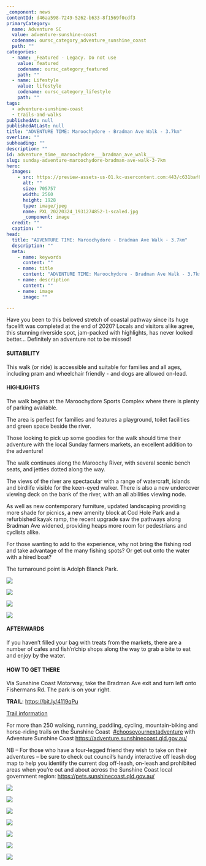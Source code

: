 ```yaml
---
_component: news
contentId: d46aa598-7249-5262-b633-8f1569f0cdf3
primaryCategory:
  name: Adventure SC
  value: adventure-sunshine-coast
  codename: oursc_category_adventure_sunshine_coast
  path: ""
categories:
  - name: _Featured - Legacy. Do not use
    value: featured
    codename: oursc_category_featured
    path: ""
  - name: Lifestyle
    value: lifestyle
    codename: oursc_category_lifestyle
    path: ""
tags:
  - adventure-sunshine-coast
  - trails-and-walks
publishedAt: null
publishedAtLast: null
title: "ADVENTURE TIME: Maroochydore - Bradman Ave Walk - 3.7km"
overline: ""
subheading: ""
description: ""
id: adventure_time__maroochydore___bradman_ave_walk___
slug: sunday-adventure-maroochydore-bradman-ave-walk-3-7km
hero:
  images:
    - src: https://preview-assets-us-01.kc-usercontent.com:443/c631baf8-1b46-001f-580c-d0001b68b4a8/9ec5ef86-88e0-45e1-868f-d967cfb977e5/PXL_20220324_1931274852-1-scaled.jpg
      alt: ""
      size: 705757
      width: 2560
      height: 1928
      type: image/jpeg
      name: PXL_20220324_1931274852-1-scaled.jpg
      _component: image
  credit: ""
  caption: ""
head:
  title: "ADVENTURE TIME: Maroochydore - Bradman Ave Walk - 3.7km"
  description: ""
  meta:
    - name: keywords
      content: ""
    - name: title
      content: "ADVENTURE TIME: Maroochydore - Bradman Ave Walk - 3.7km"
    - name: description
      content: ""
    - name: image
      image: ""

---
```

Have you been to this beloved stretch of coastal pathway since its huge facelift was completed at the end of 2020? Locals and visitors alike agree, this stunning riverside spot, jam-packed with highlights, has never looked better… Definitely an adventure not to be missed!

#### **SUITABILITY**

This walk (or ride) is accessible and suitable for families and all ages, including pram and wheelchair friendly - and dogs are allowed on-lead.

#### **HIGHLIGHTS**

The walk begins at the Maroochydore Sports Complex where there is plenty of parking available.

The area is perfect for families and features a playground, toilet facilities and green space beside the river.

Those looking to pick up some goodies for the walk should time their adventure with the local Sunday farmers markets, an excellent addition to the adventure!

The walk continues along the Maroochy River, with several scenic bench seats, and jetties dotted along the way.

The views of the river are spectacular with a range of watercraft, islands and birdlife visible for the keen-eyed walker. There is also a new undercover viewing deck on the bank of the river, with an all abilities viewing node.

As well as new contemporary furniture, updated landscaping providing more shade for picnics, a new amenity block at Cod Hole Park and a refurbished kayak ramp, the recent upgrade saw the pathways along Bradman Ave widened, providing heaps more room for pedestrians and cyclists alike.

For those wanting to add to the experience, why not bring the fishing rod and take advantage of the many fishing spots? Or get out onto the water with a hired boat?

The turnaround point is Adolph Blanck Park.

![](https://preview-assets-us-01.kc-usercontent.com:443/c631baf8-1b46-001f-580c-d0001b68b4a8/1ba3ffc6-3013-4333-b023-9f11e7cec6fc/Maroochy-River-foreshore-Bradman-Avenue-upgrade-image-5-1024x683.jpg)

![](https://preview-assets-us-01.kc-usercontent.com:443/c631baf8-1b46-001f-580c-d0001b68b4a8/c191ae76-eae2-4892-b0ad-efadd2c14409/64579_Bradman-Ave-Start-Playground_edited.jpg)

![](https://preview-assets-us-01.kc-usercontent.com:443/c631baf8-1b46-001f-580c-d0001b68b4a8/ac4fa88b-11e2-44ee-a013-b75263d7268c/64579_Maroochydore-Jetty_edited.jpg)

![](https://preview-assets-us-01.kc-usercontent.com:443/c631baf8-1b46-001f-580c-d0001b68b4a8/906096b9-2a30-46e4-a3cb-87cbc88b8d94/BA3-768x1024.jpg)

#### **AFTERWARDS**

If you haven’t filled your bag with treats from the markets, there are a number of cafes and fish’n’chip shops along the way to grab a bite to eat and enjoy by the water.

#### **HOW TO GET THERE**

Via Sunshine Coast Motorway, take the Bradman Ave exit and turn left onto Fishermans Rd. The park is on your right.

**TRAIL**: <https://bit.ly/4119qPu>


[Trail information](https://bit.ly/4119qPu)


For more than 250 walking, running, paddling, cycling, mountain-biking and horse-riding trails on the Sunshine Coast  [#chooseyournextadventure](#chooseyournextadventure)
&#x20;with Adventure Sunshine Coast <https://adventure.sunshinecoast.qld.gov.au/>


NB – For those who have a four-legged friend they wish to take on their adventures – be sure to check out council’s handy interactive off leash dog map to help you identify the current dog off-leash, on-leash and prohibited areas when you’re out and about across the Sunshine Coast local government region: <https://pets.sunshinecoast.qld.gov.au/>


![](https://preview-assets-us-01.kc-usercontent.com:443/c631baf8-1b46-001f-580c-d0001b68b4a8/4b37203c-b8da-4d79-9c19-d56eaa327b56/Maroochy-River-foreshore-Bradman-Avenue-upgrade-image-6-1024x768.jpeg)

![](https://preview-assets-us-01.kc-usercontent.com:443/c631baf8-1b46-001f-580c-d0001b68b4a8/e40c251b-a2d2-4f44-9556-c343cd29e135/64579_Maroochydore-River-2_edited.jpg)

![](https://preview-assets-us-01.kc-usercontent.com:443/c631baf8-1b46-001f-580c-d0001b68b4a8/7293ad0f-e6c1-44f6-8fdd-91fe25f5d25d/Capture-1.png)

![](https://preview-assets-us-01.kc-usercontent.com:443/c631baf8-1b46-001f-580c-d0001b68b4a8/0d2dd028-444c-470a-b07a-c5f9d7893ba7/BA5-1024x768.jpg)

![](https://preview-assets-us-01.kc-usercontent.com:443/c631baf8-1b46-001f-580c-d0001b68b4a8/d514b291-74b1-4f90-8d94-7fff33d182dc/BA6-768x1024.jpg)

![](https://preview-assets-us-01.kc-usercontent.com:443/c631baf8-1b46-001f-580c-d0001b68b4a8/9ef9516e-d6ec-491a-a9f0-e0aca1132a19/127628417_4741733525898402_7465221105420110262_n-1024x683.jpg)

![](https://preview-assets-us-01.kc-usercontent.com:443/c631baf8-1b46-001f-580c-d0001b68b4a8/d7954ebe-f618-49fa-abb2-2e20d2a6f27f/received_4787528734465262-768x1024.jpeg)
